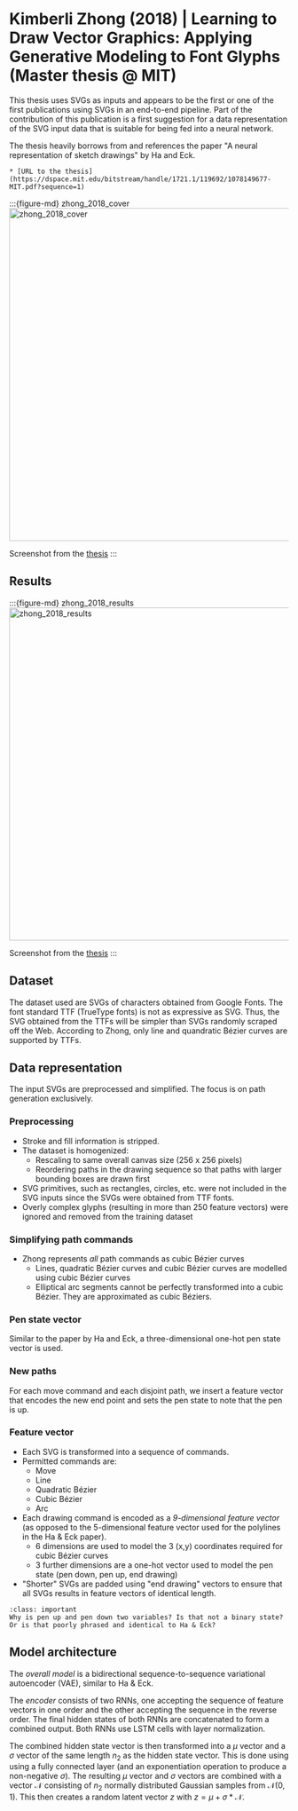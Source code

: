 # Kimberli Zhong (2018) | Learning to Draw Vector Graphics: Applying Generative Modeling to Font Glyphs (Master thesis @ MIT)

This thesis uses SVGs as inputs and appears to be the first or one of the first publications using SVGs in an end-to-end pipeline. Part of the contribution of this publication is a first suggestion for a data representation of the SVG input data that is suitable for being fed into a neural network.

The thesis heavily borrows from and references the paper "A neural representation of sketch drawings" by Ha and Eck.


```{admonition} Available resources at a glance
* [URL to the thesis](https://dspace.mit.edu/bitstream/handle/1721.1/119692/1078149677-MIT.pdf?sequence=1)
```


:::{figure-md} zhong_2018_cover
<img src="zhong_2018_cover.png" alt="zhong_2018_cover" width="600px">

Screenshot from the [thesis](https://dspace.mit.edu/bitstream/handle/1721.1/119692/1078149677-MIT.pdf?sequence=1)
:::


## Results

:::{figure-md} zhong_2018_results
<img src="zhong_2018_results.png" alt="zhong_2018_results" width="600px">

Screenshot from the [thesis](https://dspace.mit.edu/bitstream/handle/1721.1/119692/1078149677-MIT.pdf?sequence=1)
:::

## Dataset

The dataset used are SVGs of characters obtained from Google Fonts.
The font standard TTF (TrueType fonts) is not as expressive as SVG. Thus, the SVG obtained from the TTFs will be simpler than SVGs randomly scraped off the Web. According to Zhong, only line and quandratic Bézier curves are supported by TTFs.

## Data representation

The input SVGs are preprocessed and simplified. The focus is on path generation exclusively.

### Preprocessing

* Stroke and fill information is stripped.
* The dataset is homogenized:
  * Rescaling to same overall canvas size (256 x 256 pixels)
  * Reordering paths in the drawing sequence so that paths with larger bounding boxes are drawn first
* SVG primitives, such as rectangles, circles, etc. were not included in the SVG inputs since the SVGs were obtained from TTF fonts.
* Overly complex glyphs (resulting in more than 250 feature vectors) were ignored and removed from the training dataset

### Simplifying path commands

* Zhong represents *all* path commands as cubic Bézier curves
  * Lines, quadratic Bézier curves and cubic Bézier curves are modelled using cubic Bézier curves
  * Elliptical arc segments cannot be perfectly transformed into a cubic Bézier. They are approximated as cubic Béziers.

### Pen state vector

Similar to the paper by Ha and Eck, a three-dimensional one-hot pen state vector is used.

### New paths

For each move command and each disjoint path, we insert a feature vector that encodes the new end point and sets the pen state to note that the pen is up.

### Feature vector

* Each SVG is transformed into a sequence of commands.
* Permitted commands are:
  * Move
  * Line
  * Quadratic Bézier
  * Cubic Bézier
  * Arc
* Each drawing command is encoded as a *9-dimensional feature vector* (as opposed to the 5-dimensional feature vector used for the polylines in the Ha & Eck paper).
  * 6 dimensions are used to model the 3 (x,y) coordinates required for cubic Bézier curves
  * 3 further dimensions are a one-hot vector used to model the pen state (pen down, pen up, end drawing)
* "Shorter" SVGs are padded using "end drawing" vectors to ensure that all SVGs results in feature vectors of identical length.


```{admonition} Open question
:class: important
Why is pen up and pen down two variables? Is that not a binary state? Or is that poorly phrased and identical to Ha & Eck?
```


## Model architecture

The *overall model* is a bidirectional sequence-to-sequence variational autoencoder (VAE), similar to Ha & Eck. 


The *encoder* consists of two RNNs, one accepting the sequence of feature vectors in one order and the other accepting the sequence in the reverse order. The final hidden states of both RNNs are concatenated to form a combined output. Both RNNs use LSTM cells with layer normalization.

The combined hidden state vector is then transformed into a $\mu$ vector and a $\sigma$ vector of the same length $n_2$ as the hidden state vector. This is done using using a fully connected layer (and an exponentiation operation to produce a non-negative $\sigma$).
The resulting $\mu$ vector and $\sigma$ vectors are combined with a vector $\mathcal{N}$ consisting of $n_2$ normally distributed Gaussian samples from $\mathcal{N}(0,1)$. This then creates a random latent vector $z$ with $z=\mu + \sigma * \mathcal{N}$.

